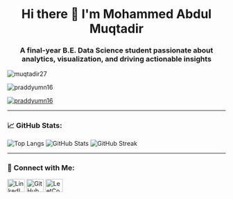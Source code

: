 <h1 align="center">Hi there 👋 I'm Mohammed Abdul Muqtadir</h1>
<h3 align="center">A final-year B.E. Data Science student passionate about analytics, visualization, and driving actionable insights</h3>

<p align="left"> <img src="https://komarev.com/ghpvc/?username=muqtadir27&label=Profile%20views&color=0e75b6&style=flat" alt="muqtadir27" /> </p>

<p align="left"> <img src="https://komarev.com/ghpvc/?username=praddyumn16&label=Profile%20views&color=0e75b6&style=flat" alt="praddyumn16" /> </p>

<p align="left"> <a href="https://github.com/ryo-ma/github-profile-trophy"><img src="https://github-profile-trophy.vercel.app/?username=praddyumn16" alt="praddyumn16" /></a> </p>

---

### 📈 **GitHub Stats:**
![Top Langs](https://github-readme-stats.vercel.app/api/top-langs/?username=muqtadir27&layout=compact&theme=dark)
![GitHub Stats](https://github-readme-stats.vercel.app/api?username=muqtadir27&show_icons=true&theme=dark)
![GitHub Streak](https://github-readme-streak-stats.herokuapp.com/?user=muqtadir27&theme=dark)

---

### 🔗 **Connect with Me:**
<p align="left">
<a href="https://www.linkedin.com/in/muqtadir27/" target="blank"><img align="center" src="[https://raw.githubusercontent.com/rahuldkjain/github-profile-readme-generator/master/src/images/icons/Social/linked-in-alt.svg](https://www.linkedin.com/in/muqtadir27/)" alt="LinkedIn" height="30" width="40" /></a>
<a href="https://github.com/Muqtadir27" target="blank"><img align="center" [src="https://cdn.jsdelivr.net/npm/simple-icons@3.1.0/icons/github.svg](https://www.instagram.com/rafaykaleem_27/)" alt="GitHub" height="30" width="40" /></a>
<a href="https://www.leetcode.com/muqtadir27" target="blank"><img align="center" src="https://raw.githubusercontent.com/rahuldkjain/github-profile-readme-generator/master/src/images/icons/Social/leet-code.svg" alt="LeetCode" height="30" width="40" /></a>
</p>
